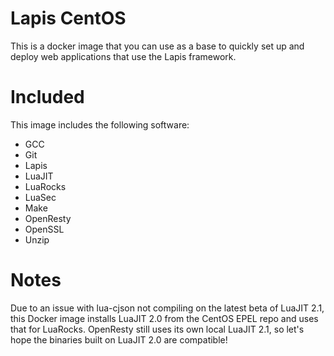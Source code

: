 # Lapis CentOS

This is a docker image that you can use as a base to quickly set up and deploy
web applications that use the Lapis framework.

# Included

This image includes the following software:

* GCC
* Git
* Lapis
* LuaJIT
* LuaRocks
* LuaSec
* Make
* OpenResty
* OpenSSL
* Unzip

# Notes

Due to an issue with lua-cjson not compiling on the latest beta of LuaJIT 2.1,
this Docker image installs LuaJIT 2.0 from the CentOS EPEL repo and uses that
for LuaRocks. OpenResty still uses its own local LuaJIT 2.1, so let's hope the
binaries built on LuaJIT 2.0 are compatible!
